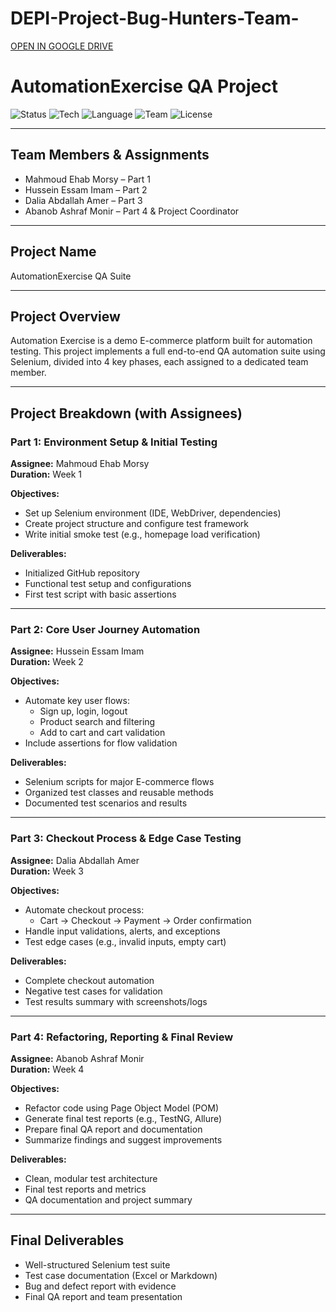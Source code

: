 # DEPI-Project-Bug-Hunters-Team-
[OPEN IN GOOGLE DRIVE](https://drive.google.com/drive/folders/1Blc4F-n1Kfdbi5_vV3LR41avmRcmFsIO?usp=sharing)


#  AutomationExercise QA Project

![Status](https://img.shields.io/badge/Status-In%20Progress-yellow)
![Tech](https://img.shields.io/badge/Tech-Selenium%20WebDriver-blue)
![Language](https://img.shields.io/badge/Language-Java-green)
![Team](https://img.shields.io/badge/Team-Bug%20Hunters-red)
![License](https://img.shields.io/badge/License-MIT-lightgrey)


---

## Team Members & Assignments  
- Mahmoud Ehab Morsy – Part 1  
- Hussein Essam Imam – Part 2  
- Dalia Abdallah Amer – Part 3  
- Abanob Ashraf Monir – Part 4 & Project Coordinator  

---

## Project Name  
AutomationExercise QA Suite  

---

## Project Overview  
Automation Exercise is a demo E-commerce platform built for automation testing. This project implements a full end-to-end QA automation suite using Selenium, divided into 4 key phases, each assigned to a dedicated team member.  

---

## Project Breakdown (with Assignees)  

### Part 1: Environment Setup & Initial Testing  
**Assignee:** Mahmoud Ehab Morsy  
**Duration:** Week 1  

**Objectives:**  
- Set up Selenium environment (IDE, WebDriver, dependencies)  
- Create project structure and configure test framework  
- Write initial smoke test (e.g., homepage load verification)  

**Deliverables:**  
- Initialized GitHub repository  
- Functional test setup and configurations  
- First test script with basic assertions  

---

### Part 2: Core User Journey Automation  
**Assignee:** Hussein Essam Imam  
**Duration:** Week 2  

**Objectives:**  
- Automate key user flows:  
  - Sign up, login, logout  
  - Product search and filtering  
  - Add to cart and cart validation  
- Include assertions for flow validation  

**Deliverables:**  
- Selenium scripts for major E-commerce flows  
- Organized test classes and reusable methods  
- Documented test scenarios and results  

---

### Part 3: Checkout Process & Edge Case Testing  
**Assignee:** Dalia Abdallah Amer  
**Duration:** Week 3  

**Objectives:**  
- Automate checkout process:  
  - Cart → Checkout → Payment → Order confirmation  
- Handle input validations, alerts, and exceptions  
- Test edge cases (e.g., invalid inputs, empty cart)  

**Deliverables:**  
- Complete checkout automation  
- Negative test cases for validation  
- Test results summary with screenshots/logs  

---

### Part 4: Refactoring, Reporting & Final Review  
**Assignee:** Abanob Ashraf Monir  
**Duration:** Week 4  

**Objectives:**  
- Refactor code using Page Object Model (POM)  
- Generate final test reports (e.g., TestNG, Allure)  
- Prepare final QA report and documentation  
- Summarize findings and suggest improvements  

**Deliverables:**  
- Clean, modular test architecture  
- Final test reports and metrics  
- QA documentation and project summary  

---

## Final Deliverables  
- Well-structured Selenium test suite  
- Test case documentation (Excel or Markdown)  
- Bug and defect report with evidence  
- Final QA report and team presentation  


